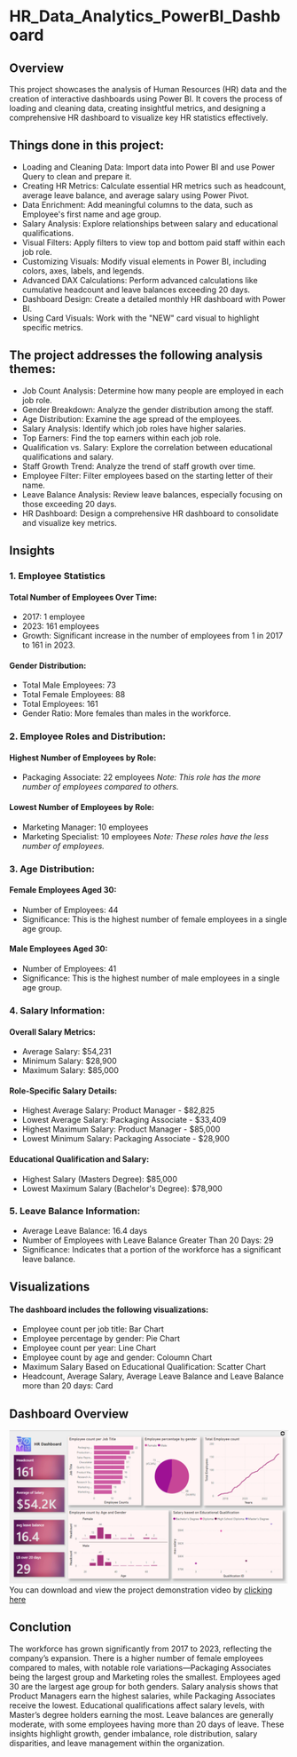 # HR_Data_Analytics_PowerBI_Dashboard
## Overview
This project showcases the analysis of Human Resources (HR) data and the creation of interactive dashboards using Power BI. It covers the process of loading and cleaning data, creating insightful metrics, and designing a comprehensive HR dashboard to visualize key HR statistics effectively.

## Things done in this project:

- Loading and Cleaning Data: Import data into Power BI and use Power Query to clean and prepare it.
- Creating HR Metrics: Calculate essential HR metrics such as headcount, average leave balance, and average salary using Power Pivot.
- Data Enrichment: Add meaningful columns to the data, such as Employee's first name and age group.
- Salary Analysis: Explore relationships between salary and educational qualifications.
- Visual Filters: Apply filters to view top and bottom paid staff within each job role.
- Customizing Visuals: Modify visual elements in Power BI, including colors, axes, labels, and legends.
- Advanced DAX Calculations: Perform advanced calculations like cumulative headcount and leave balances exceeding 20 days.
- Dashboard Design: Create a detailed monthly HR dashboard with Power BI.
- Using Card Visuals: Work with the "NEW" card visual to highlight specific metrics.


## The project addresses the following analysis themes:

- Job Count Analysis: Determine how many people are employed in each job role.
- Gender Breakdown: Analyze the gender distribution among the staff.
- Age Distribution: Examine the age spread of the employees.
- Salary Analysis: Identify which job roles have higher salaries.
- Top Earners: Find the top earners within each job role.
- Qualification vs. Salary: Explore the correlation between educational qualifications and salary.
- Staff Growth Trend: Analyze the trend of staff growth over time.
- Employee Filter: Filter employees based on the starting letter of their name.
- Leave Balance Analysis: Review leave balances, especially focusing on those exceeding 20 days.
- HR Dashboard: Design a comprehensive HR dashboard to consolidate and visualize key metrics.

## Insights
### 1. Employee Statistics
#### Total Number of Employees Over Time:
- 2017: 1 employee
- 2023: 161 employees
- Growth: Significant increase in the number of employees from 1 in 2017 to 161 in 2023.

#### Gender Distribution:
- Total Male Employees: 73
- Total Female Employees: 88
- Total Employees: 161
- Gender Ratio: More females than males in the workforce.

### 2. Employee Roles and Distribution:
#### Highest Number of Employees by Role:
- Packaging Associate: 22 employees
*Note: This role has the more number of employees compared to others.*
#### Lowest Number of Employees by Role:
- Marketing Manager: 10 employees
- Marketing Specialist: 10 employees
*Note: These roles have the less number of employees.*
### 3. Age Distribution:
#### Female Employees Aged 30:
- Number of Employees: 44
- Significance: This is the highest number of female employees in a single age group.
#### Male Employees Aged 30:
- Number of Employees: 41
- Significance: This is the highest number of male employees in a single age group.
### 4. Salary Information:
#### Overall Salary Metrics:
- Average Salary: $54,231
- Minimum Salary: $28,900
- Maximum Salary: $85,000
#### Role-Specific Salary Details:
- Highest Average Salary: Product Manager - $82,825
- Lowest Average Salary: Packaging Associate - $33,409
- Highest Maximum Salary: Product Manager - $85,000
- Lowest Minimum Salary: Packaging Associate - $28,900

#### Educational Qualification and Salary:
- Highest Salary (Masters Degree): $85,000
- Lowest Maximum Salary (Bachelor's Degree): $78,900
### 5. Leave Balance Information:
- Average Leave Balance: 16.4 days
- Number of Employees with Leave Balance Greater Than 20 Days: 29
- Significance: Indicates that a portion of the workforce has a significant leave balance.
## Visualizations
#### The dashboard includes the following visualizations:


- Employee count per job title: Bar Chart 
- Employee percentage by gender: Pie Chart
- Employee count per year: Line Chart
- Employee count by age and gender: Coloumn Chart
- Maximum Salary Based on Educational Qualification: Scatter Chart 
- Headcount, Average Salary, Average Leave Balance and Leave Balance more than 20 days: Card  


## Dashboard Overview
![This is how the dashboard looks like.](HR_Dashboard.png)
You can download and view the project demonstration video by [clicking here](https://github.com/NikithaMogaveer/Blinkit_PowerBI_Dashboard/releases/download/blinkit-dashboard-demo-v1/Blinkit_clip.1.mp4)

## Conclution
The workforce has grown significantly from 2017 to 2023, reflecting the company’s expansion. There is a higher number of female employees compared to males, with notable role variations—Packaging Associates being the largest group and Marketing roles the smallest. Employees aged 30 are the largest age group for both genders. Salary analysis shows that Product Managers earn the highest salaries, while Packaging Associates receive the lowest. Educational qualifications affect salary levels, with Master’s degree holders earning the most. Leave balances are generally moderate, with some employees having more than 20 days of leave. These insights highlight growth, gender imbalance, role distribution, salary disparities, and leave management within the organization.
